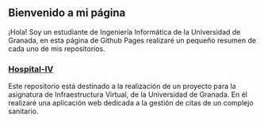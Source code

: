 ## Bienvenido a mi página

¡Hola! Soy un estudiante de Ingeniería Informática de la Universidad de Granada,
 en esta página de Github Pages realizaré un pequeño resumen de cada uno de mis
repositorios.

### [Hospital-IV](https://alberturria.github.io/Hospital-IV/)

Este repositorio está destinado a la realización de un proyecto para la asignatura de
Infraestructura Virtual, de la Universidad de Granada.
En él realizaré una aplicación web dedicada a la gestión de citas de un complejo
sanitario.
